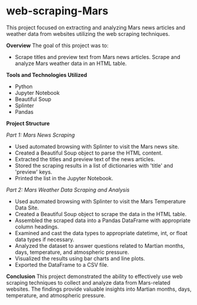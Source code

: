 # web-scraping-Mars

This project focused on extracting and analyzing Mars news articles and weather data from websites utilizing the web scraping techniques.

**Overview**
The goal of this project was to:

- Scrape titles and preview text from Mars news articles.
Scrape and analyze Mars weather data in an HTML table.


**Tools and Technologies Utilized**
- Python
- Jupyter Notebook
- Beautiful Soup
- Splinter
- Pandas


**Project Structure**

*Part 1: Mars News Scraping*
- Used automated browsing with Splinter to visit the Mars news site.
- Created a Beautiful Soup object to parse the HTML content.
- Extracted the titles and preview text of the news articles.
- Stored the scraping results in a list of dictionaries with 'title' and 'preview' keys.
- Printed the list in the Jupyter Notebook.



*Part 2: Mars Weather Data Scraping and Analysis*
- Used automated browsing with Splinter to visit the Mars Temperature Data Site.
- Created a Beautiful Soup object to scrape the data in the HTML table.
- Assembled the scraped data into a Pandas DataFrame with appropriate column headings.
- Examined and cast the data types to appropriate datetime, int, or float data types if necessary.
- Analyzed the dataset to answer questions related to Martian months, days, temperature, and atmospheric pressure.
- Visualized the results using bar charts and line plots.
- Exported the DataFrame to a CSV file.


**Conclusion**
This project demonstrated the ability to effectively use web scraping techniques to collect and analyze data from Mars-related websites. The findings provide valuable insights into Martian months, days, temperature, and atmospheric pressure.